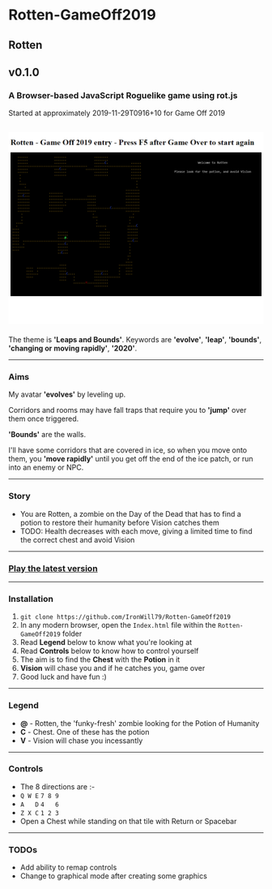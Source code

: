 # Rotten-GameOff2019
## Rotten
## v0.1.0
### A Browser-based JavaScript Roguelike game using rot.js
Started at approximately 2019-11-29T0916+10 for Game Off 2019

![alt text](https://github.com/IronWill79/Rotten-GameOff2019/raw/master/images/Rotten-GameOff2019v0.1.0.png "Rotten v0.1.0 screenshot")
---
The theme is **'Leaps and Bounds'**. Keywords are **'evolve'**, **'leap'**, **'bounds'**, **'changing or moving rapidly'**, **'2020'**.

---
### Aims
My avatar **'evolves'** by leveling up.

Corridors and rooms may have fall traps that require you to **'jump'** over them once triggered.

**'Bounds'** are the walls.

I'll have some corridors that are covered in ice, so when you move onto them, you **'move rapidly'** until you get off the end of the ice patch, or run into an enemy or NPC.

---
### Story
* You are Rotten, a zombie on the Day of the Dead that has to find a potion to restore their humanity before Vision catches them
* TODO: Health decreases with each move, giving a limited time to find the correct chest and avoid Vision
---
### [Play the latest version](https://ironwill79.itch.io/rotten)
---
### Installation

1. `git clone https://github.com/IronWill79/Rotten-GameOff2019`
2. In any modern browser, open the `Index.html` file within the `Rotten-GameOff2019` folder
3. Read **Legend** below to know what you're looking at
4. Read **Controls** below to know how to control yourself
5. The aim is to find the **Chest** with the **Potion** in it
6. **Vision** will chase you and if he catches you, game over
7. Good luck and have fun :)
---
### Legend

* **@** - Rotten, the 'funky-fresh' zombie looking for the Potion of Humanity
* **C** - Chest. One of these has the potion
* **V** - Vision will chase you incessantly
---
### Controls

* The 8 directions are :-
* `Q W E` `7 8 9`
* `A   D` `4   6`
* `Z X C` `1 2 3`
* Open a Chest while standing on that tile with Return or Spacebar
---
### TODOs

* Add ability to remap controls  
* Change to graphical mode after creating some graphics
